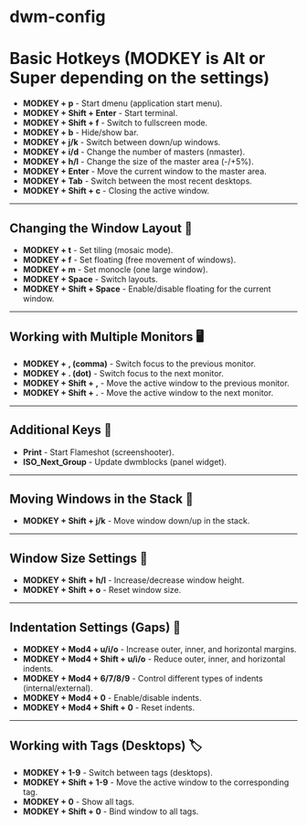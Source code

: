 # dwm-config






# Basic Hotkeys (MODKEY is Alt or Super depending on the settings)

- **MODKEY + p** - Start dmenu (application start menu).
- **MODKEY + Shift + Enter** - Start terminal.
- **MODKEY + Shift + f** - Switch to fullscreen mode.
- **MODKEY + b** - Hide/show bar.
- **MODKEY + j/k** - Switch between down/up windows.
- **MODKEY + i/d** - Change the number of masters (nmaster).
- **MODKEY + h/l** - Change the size of the master area (-/+5%).
- **MODKEY + Enter** - Move the current window to the master area.
- **MODKEY + Tab** - Switch between the most recent desktops.
- **MODKEY + Shift + c** - Closing the active window.

---

## Changing the Window Layout 📐

- **MODKEY + t** - Set tiling (mosaic mode).
- **MODKEY + f** - Set floating (free movement of windows).
- **MODKEY + m** - Set monocle (one large window).
- **MODKEY + Space** - Switch layouts.
- **MODKEY + Shift + Space** - Enable/disable floating for the current window.

---

## Working with Multiple Monitors 🖥

- **MODKEY + , (comma)** - Switch focus to the previous monitor.
- **MODKEY + . (dot)** - Switch focus to the next monitor.
- **MODKEY + Shift + ,** - Move the active window to the previous monitor.
- **MODKEY + Shift + .** - Move the active window to the next monitor.

---

## Additional Keys 📸

- **Print** - Start Flameshot (screenshooter).
- **ISO_Next_Group** - Update dwmblocks (panel widget).

---

## Moving Windows in the Stack 🔀

- **MODKEY + Shift + j/k** - Move window down/up in the stack.

---

## Window Size Settings 🔧

- **MODKEY + Shift + h/l** - Increase/decrease window height.
- **MODKEY + Shift + o** - Reset window size.

---

## Indentation Settings (Gaps) 📏

- **MODKEY + Mod4 + u/i/o** - Increase outer, inner, and horizontal margins.
- **MODKEY + Mod4 + Shift + u/i/o** - Reduce outer, inner, and horizontal indents.
- **MODKEY + Mod4 + 6/7/8/9** - Control different types of indents (internal/external).
- **MODKEY + Mod4 + 0** - Enable/disable indents.
- **MODKEY + Mod4 + Shift + 0** - Reset indents.

---

## Working with Tags (Desktops) 🏷

- **MODKEY + 1-9** - Switch between tags (desktops).
- **MODKEY + Shift + 1-9** - Move the active window to the corresponding tag.
- **MODKEY + 0** - Show all tags.
- **MODKEY + Shift + 0** - Bind window to all tags.









